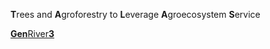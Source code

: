 **T**rees and **A**groforestry to **L**everage **A**groecosystem **S**ervice

[**Gen**River**3**](https://degi.github.io/genriver/)
